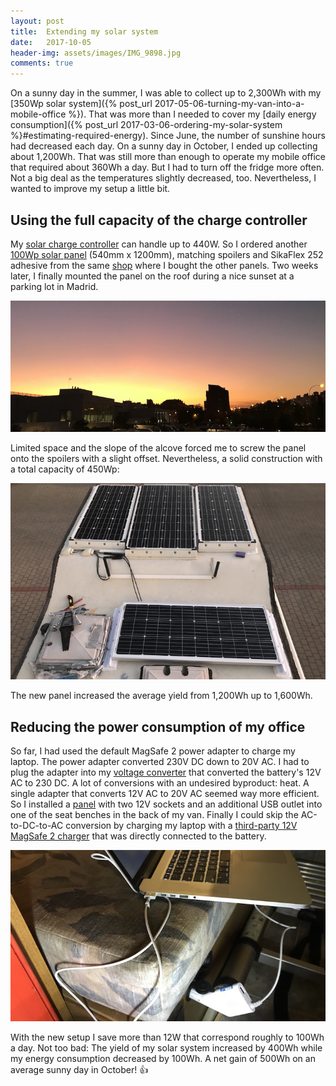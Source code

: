```yaml
---
layout: post
title:  Extending my solar system
date:   2017-10-05
header-img: assets/images/IMG_9898.jpg
comments: true
---
```


On a sunny day in the summer, I was able to collect up to 2,300Wh with my [350Wp solar system]({% post_url 2017-05-06-turning-my-van-into-a-mobile-office %}). That was more than I needed to cover my [daily energy consumption]({% post_url 2017-03-06-ordering-my-solar-system %}#estimating-required-energy). Since June, the number of sunshine hours had decreased each day. On a sunny day in October, I ended up collecting about 1,200Wh. That was still more than enough to operate my mobile office that required about 360Wh a day. But I had to turn off the fridge more often. Not a big deal as the temperatures slightly decreased, too. Nevertheless, I wanted to improve my setup a little bit.

## Using the full capacity of the charge controller

My [solar charge controller](https://www.victronenergy.com/solar-charge-controllers/smartsolar-100-30-100-50) can handle up to 440W. So I ordered another [100Wp  solar panel](https://www.offgridtec.com/generatoren/solarmodule/12v-24v-solarmodule/offgridtecr-100w-mono-solarpanel-12v.html) (540mm x 1200mm), matching spoilers and SikaFlex 252 adhesive from the same [shop](https://www.offgridtec.com) where I bought the other panels. Two weeks later, I finally mounted the panel on the roof during a nice sunset at a parking lot in Madrid.

![Sunset at a parking lot in Madrid](/assets/images/IMG_9901.jpg)

Limited space and the slope of the alcove forced me to screw the panel onto the spoilers with a slight offset. Nevertheless, a solid construction with a total capacity of 450Wp:

![New solar panel on the roof](/assets/images/IMG_9898.jpg)

The new panel increased the average yield from 1,200Wh up to 1,600Wh.

## Reducing the power consumption of my office

So far, I had used the default MagSafe 2 power adapter to charge my laptop. The power adapter converted 230V DC down to 20V AC. I had to plug the adapter into my [voltage converter](https://www.amazon.de/gp/product/B00FMUVRKK/) that converted the battery's 12V AC to 230 DC. A lot of conversions with an undesired byproduct: heat. A single adapter that converts 12V AC to 20V AC seemed way more efficient. So I installed a [panel](https://www.amazon.de/gp/product/B01JOQ75GW/) with two 12V sockets and an additional USB outlet into one of the seat benches in the back of my van. Finally I could skip the AC-to-DC-to-AC conversion by charging my laptop with a [third-party 12V MagSafe 2 charger](https://www.amazon.de/gp/product/B0117Y37AM/) that was directly connected to the battery.

![12V power adapter with a MagSafe 2 connector](/assets/images/IMG_0014.jpg)

With the new setup I save more than 12W that correspond roughly to 100Wh a day. Not too bad: The yield of my solar system increased by 400Wh while my energy consumption decreased by 100Wh. A net gain of 500Wh on an average sunny day in October! :+1:
